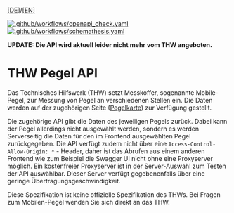 [[DE]](README.md)/[[EN]](README_en.md)


[![.github/workflows/openapi_check.yaml](https://github.com/t-huyeng/thw-pegel-api/actions/workflows/openapi_check.yaml/badge.svg)](https://github.com/t-huyeng/thw-pegel-api/actions/workflows/openapi_check.yaml) [![.github/workflows/schemathesis.yaml](https://github.com/t-huyeng/thw-pegel-api/actions/workflows/schemathesis.yaml/badge.svg)](https://github.com/t-huyeng/thw-pegel-api/actions/workflows/schemathesis.yaml)

**UPDATE: Die API wird aktuell leider nicht mehr vom THW angeboten.**

# THW Pegel API

Das Technisches Hilfswerk (THW) setzt Messkoffer, sogenannte Mobile-Pegel, zur Messung von Pegel an verschiedenen Stellen ein. Die Daten werden auf der zugehörigen  Seite ([Pegelkarte](http://www.thw-pegel.de/pegelkarte.php)) zur Verfügung gestellt.


Die zugehörige API gibt die Daten des jeweiligen Pegels zurück. Dabei kann der Pegel allerdings nicht ausgewählt werden, sondern es werden Serverseitig die Daten für den im Frontend ausgewählten Pegel zurückgegeben. Die API verfügt zudem nicht über eine `Access-Control-Allow-Origin: *` - Header, daher ist das Abrufen aus einem anderen Frontend wie zum Beispiel die Swagger UI nicht ohne eine Proxyserver möglich. Ein kostenfreier Proxyserver ist in der Server-Auswahl zum Testen der API auswählbar. Dieser Server verfügt gegebenenfalls über eine geringe Übertragungsgeschwindigkeit.



Diese Spezifikation ist keine offizielle Spezifikation des THWs. Bei Fragen zum Mobilen-Pegel wenden Sie sich direkt an das THW.

